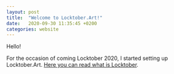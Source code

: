 ```yaml
---
layout: post
title:  "Welcome to Locktober.Art!"
date:   2020-09-30 11:35:45 +0200
categories: website
---
```


Hello!

For the occasion of coming Locktober 2020, I started setting up Locktober.Art.
[Here you can read what is Locktober][what-is-locktober].

[what-is-locktober]: /locktober.html
